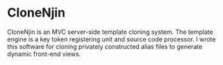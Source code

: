 # CloneNjin
CloneNjin is an MVC server-side template cloning system. The template engine is a key token registering unit and source code processor. I wrote this software for cloning privately constructed alias files to generate dynamic front-end views.
